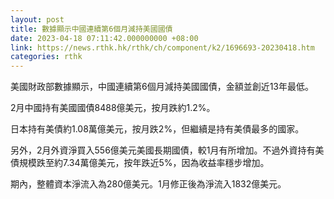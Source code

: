 ```yaml
---
layout: post
title: 數據顯示中國連續第6個月減持美國國債
date: 2023-04-18 07:11:42.000000000 +08:00
link: https://news.rthk.hk/rthk/ch/component/k2/1696693-20230418.htm
categories: rthk
---
```


美國財政部數據顯示，中國連續第6個月減持美國國債，金額並創近13年最低。

2月中國持有美國國債8488億美元，按月跌約1.2%。

日本持有美債約1.08萬億美元，按月跌2%，但繼續是持有美債最多的國家。

另外，2月外資淨買入556億美元美國長期國債，較1月有所增加。不過外資持有美債規模跌至約7.34萬億美元，按年跌近5%，因為收益率穩步增加。

期內，整體資本淨流入為280億美元。1月修正後為淨流入1832億美元。
